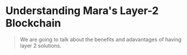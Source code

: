 # Understanding Mara's Layer-2 Blockchain
> We are going to talk about the benefits and adavantages of having layer 2 solutions.

